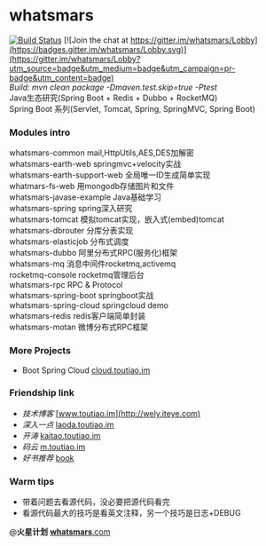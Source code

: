 # whatsmars
[![Build Status](https://travis-ci.org/javahongxi/whatsmars.svg?branch=master)](https://travis-ci.org/javahongxi/whatsmars)
[![Join the chat at https://gitter.im/whatsmars/Lobby](https://badges.gitter.im/whatsmars/Lobby.svg)](https://gitter.im/whatsmars/Lobby?utm_source=badge&utm_medium=badge&utm_campaign=pr-badge&utm_content=badge)
<br>*Build: mvn clean package -Dmaven.test.skip=true -Ptest*
<br>Java生态研究(Spring Boot + Redis + Dubbo + RocketMQ)
<br>Spring Boot 系列(Servlet, Tomcat, Spring, SpringMVC, Spring Boot)

### Modules intro
whatsmars-common mail,HttpUtils,AES,DES加解密<br />
whatsmars-earth-web springmvc+velocity实战<br />
whatsmars-earth-support-web 全局唯一ID生成简单实现<br />
whatmars-fs-web 用mongodb存储图片和文件<br />
whatsmars-javase-example Java基础学习<br />
whatsmars-spring spring深入研究<br />
whatsmars-tomcat 模拟tomcat实现，嵌入式(embed)tomcat<br />
whatsmars-dbrouter 分库分表实现<br />
whatsmars-elasticjob 分布式调度<br />
whatsmars-dubbo 阿里分布式RPC(服务化)框架<br />
whatsmars-mq 消息中间件rocketmq,activemq<br />
rocketmq-console rocketmq管理后台<br />
whatsmars-rpc RPC & Protocol<br />
whatsmars-spring-boot springboot实战<br />
whatsmars-spring-cloud springcloud demo<br />
whatsmars-redis redis客户端简单封装 <br />
whatsmars-motan 微博分布式RPC框架 <br />

### More Projects
- Boot Spring Cloud [cloud.toutiao.im](http://cloud.toutiao.im)

### Friendship link
- *技术博客* [www.toutiao.im](http://wely.iteye.com)
- *深入一点* [laoda.toutiao.im](http://laoda.toutiao.im)
- *开涛* [kaitao.toutiao.im](http://kaitao.toutiao.im)
- *码云* [m.toutiao.im](http://m.toutiao.im)
- *好书推荐* [book](book/README.md)

### Warm tips
- 带着问题去看源代码，没必要把源代码看完
- 看源代码最大的技巧是看英文注释，另一个技巧是日志+DEBUG

@**火星计划** [**whatsmars**.com](http://whatsmars.com)

